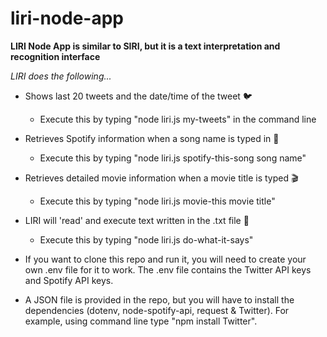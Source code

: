 # liri-node-app

**LIRI Node App is similar to SIRI, but it is a text interpretation and recognition interface**

*LIRI does the following...*

* Shows last 20 tweets and the date/time of the tweet :bird:
	* Execute this by typing "node liri.js my-tweets" in the command line 

* Retrieves Spotify information when a song name is typed in :musical_note:
	* Execute this by typing "node liri.js spotify-this-song  song name"

* Retrieves detailed movie information when a movie title is typed :clapper:
	* Execute this by typing "node liri.js movie-this movie title"

* LIRI will 'read' and execute text written in the .txt file :pencil:
	* Execute this by typing "node liri.js do-what-it-says"

- If you want to clone this repo and run it, you will need to create your own .env file for it to work. The .env file contains the Twitter API keys and Spotify API keys.

- A JSON file is provided in the repo, but you will have to install the dependencies (dotenv, node-spotify-api, request & Twitter). For example, using command line type "npm install Twitter".